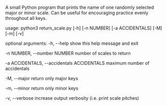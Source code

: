 A small Python program that prints the name of one randomly selected major or 
minor scale. Can be useful for encouraging practice evenly throughout all keys.

usage: python3 return_scale.py [-h] [-n NUMBER] [-a ACCIDENTALS] [-M] [-m] [-v]

optional arguments:
  -h, --help            show this help message and exit

  -n NUMBER, --number NUMBER
                        number of scales to return

  -a ACCIDENTALS, --accidentals ACCIDENTALS
                        maximum number of accidentals

  -M, --major           return only major keys

  -m, --minor           return only minor keys

  -v, --verbose         increase output verbosity (i.e. print scale pitches)
